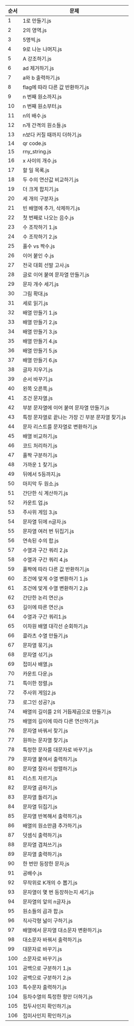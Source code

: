 | 순서 | 문제 |
|-------|-----------|
| 1 | 1로 만들기.js |
| 2 | 2의 영역.js |
| 3 | 5명씩.js |
| 4 | 9로 나눈 나머지.js |
| 5 | A 강조하기.js |
| 6 | ad 제거하기.js |
| 7 | a와 b 출력하기.js |
| 8 | flag에 따라 다른 값 반환하기.js |
| 9 | n 번째 원소까지.js |
| 10 | n 번째 원소부터.js |
| 11 | n의 배수.js |
| 12 | n개 간격의 원소들.js |
| 13 | n보다 커질 때까지 더하기.js |
| 14 | qr code.js |
| 15 | rny_string.js |
| 16 | x 사이의 개수.js |
| 17 | 할 일 목록.js |
| 18 | 두 수의 연산값 비교하기.js |
| 19 | 더 크게 합치기.js |
| 20 | 세 개의 구분자.js |
| 21 | 빈 배열에 추가, 삭제하기.js |
| 22 | 첫 번째로 나오는 음수.js |
| 23 | 수 조작하기 1.js |
| 24 | 수 조작하기 2.js |
| 25 | 홀수 vs 짝수.js |
| 26 | 이어 붙인 수.js |
| 27 | 전국 대회 선발 고사.js |
| 28 | 글로 이어 붙여 문자열 만들기.js |
| 29 | 문자 개수 세기.js |
| 30 | 그림 확대.js |
| 31 | 세로 읽기.js |
| 32 | 배열 만들기 1.js |
| 33 | 배열 만들기 2.js |
| 34 | 배열 만들기 3.js |
| 35 | 배열 만들기 4.js |
| 36 | 배열 만들기 5.js |
| 37 | 배열 만들기 6.js |
| 38 | 글자 지우기.js |
| 39 | 순서 바꾸기.js |
| 40 | 왼쪽 오른쪽.js |
| 41 | 조건 문자열.js |
| 42 | 부분 문자열에 이어 붙여 문자열 만들기.js |
| 43 | 특정 문자열로 끝나는 가장 긴 부분 문자열 찾기.js |
| 44 | 문자 리스트를 문자열로 변환하기.js |
| 45 | 배열 비교하기.js |
| 46 | 코드 처리하기.js |
| 47 | 홀짝 구분하기.js |
| 48 | 가까운 1 찾기.js |
| 49 | 뒤에서 5등까지.js |
| 50 | 마지막 두 원소.js |
| 51 | 간단한 식 계산하기.js |
| 52 | 카운트 업.js |
| 53 | 주사위 게임 3.js |
| 54 | 문자열 뒤에 n글자.js |
| 55 | 문자열 여러 번 뒤집기.js |
| 56 | 연속된 수의 합.js |
| 57 | 수열과 구간 쿼리 2.js |
| 58 | 수열과 구간 쿼리 4.js |
| 59 | 홀짝에 따라 다른 값 반환하기.js |
| 60 | 조건에 맞게 수열 변환하기 1.js |
| 61 | 조건에 맞게 수열 변환하기 2.js |
| 62 | 간단한 논리 연산.js |
| 63 | 길이에 따른 연산.js |
| 64 | 수열과 구간 쿼리1.js |
| 65 | 이차원 배열 대각선 순회하기.js |
| 66 | 콜라츠 수열 만들기.js |
| 67 | 문자열 묶기.js |
| 68 | 문자열 섞기.js |
| 69 | 접미사 배열.js |
| 70 | 카운트 다운.js |
| 71 | 특이한 정렬.js |
| 72 | 주사위 게임2.js |
| 73 | 로그인 성공?.js |
| 74 | 배열의 길이를 2의 거듭제곱으로 만들기.js |
| 75 | 배열의 길이에 따라 다른 연산하기.js |
| 76 | 문자열 바꿔서 찾기.js |
| 77 | 원하는 문자열 찾기.js |
| 78 | 특정한 문자를 대문자로 바꾸기.js |
| 79 | 문자열 붙여서 출력하기.js |
| 80 | 문자열 잘라서 정렬하기.js |
| 81 | 리스트 자르기.js |
| 82 | 문자열 곱하기.js |
| 83 | 문자열 돌리기.js |
| 84 | 문자열 뒤집기.js |
| 85 | 문자열 반복해서 출력하기.js |
| 86 | 배열의 원소만큼 추가하기.js |
| 87 | 덧셈식 출력하기.js |
| 88 | 문자열 겹쳐쓰기.js |
| 89 | 문자열 출력하기.js |
| 90 | 한 번만 등장한 문자.js |
| 91 | 공배수.js |
| 92 | 무작위로 K개의 수 뽑기.js |
| 93 | 문자열이 몇 번 등장하는지 세기.js |
| 94 | 문자열의 앞의 n글자.js |
| 95 | 원소들의 곱과 합.js |
| 96 | 직사각형 넒이 구하기.js |
| 97 | 배열에서 문자열 대소문자 변환하기.js |
| 98 | 대소문자 바꿔서 출력하기.js |
| 99 | 대문자로 바꾸기.js |
| 100 | 소문자로 바꾸기.js |
| 101 | 공백으로 구분하기 1.js |
| 102 | 공백으로 구분하기 2.js |
| 103 | 특수문자 출력하기.js |
| 104 | 등차수열의 특정한 항만 더하기.js |
| 105 | 접두사인지 확인하기.js |
| 106 | 접미사인지 확인하기.js |

